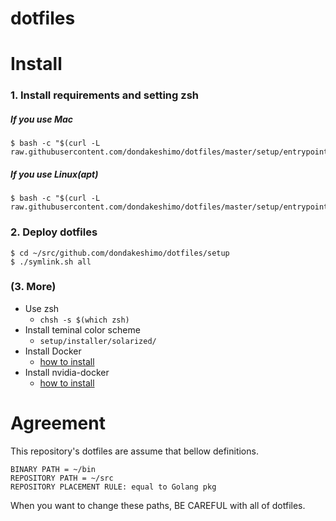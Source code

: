 # dotfiles


# Install

### 1. Install requirements and setting zsh

##### If you use Mac
```
$ bash -c "$(curl -L raw.githubusercontent.com/dondakeshimo/dotfiles/master/setup/entrypoint/mac_full.sh)"
```

##### If you use Linux(apt)
```
$ bash -c "$(curl -L raw.githubusercontent.com/dondakeshimo/dotfiles/master/setup/entrypoint/apt_full.sh)"
```

### 2. Deploy dotfiles
```
$ cd ~/src/github.com/dondakeshimo/dotfiles/setup
$ ./symlink.sh all
```

### (3. More)

- Use zsh
    - `chsh -s $(which zsh)`
- Install teminal color scheme
    - `setup/installer/solarized/`
- Install Docker
    - [how to install](https://docs.docker.com/engine/install/)
- Install nvidia-docker
    - [how to install](https://medium.com/nvidiajapan/nvidia-docker-%E3%81%A3%E3%81%A6%E4%BB%8A%E3%81%A9%E3%81%86%E3%81%AA%E3%81%A3%E3%81%A6%E3%82%8B%E3%81%AE-20-09-%E7%89%88-558fae883f44)


# Agreement
This repository's dotfiles are assume that bellow definitions.

```
BINARY PATH = ~/bin
REPOSITORY PATH = ~/src
REPOSITORY PLACEMENT RULE: equal to Golang pkg
```

When you want to change these paths, BE CAREFUL with all of dotfiles.
